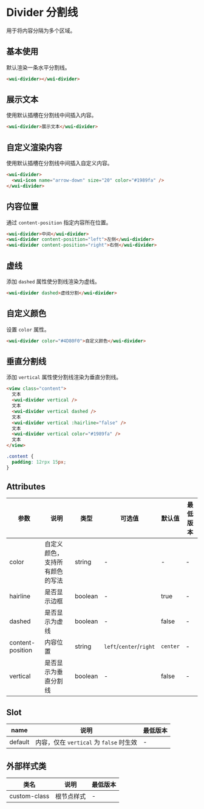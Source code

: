 <frame/>

# Divider 分割线

用于将内容分隔为多个区域。

## 基本使用

默认渲染一条水平分割线。

```html
<wui-divider></wui-divider>
```

## 展示文本

使用默认插槽在分割线中间插入内容。

```html
<wui-divider>展示文本</wui-divider>
```

## 自定义渲染内容

使用默认插槽在分割线中间插入自定义内容。

```html
<wui-divider>
  <wui-icon name="arrow-down" size="20" color="#1989fa" />
</wui-divider>
```

## 内容位置

通过 `content-position` 指定内容所在位置。

```html
<wui-divider>中间</wui-divider>
<wui-divider content-position="left">左侧</wui-divider>
<wui-divider content-position="right">右侧</wui-divider>
```

## 虚线

添加 `dashed` 属性使分割线渲染为虚线。

```html
<wui-divider dashed>虚线分割</wui-divider>
```

## 自定义颜色

设置 `color` 属性。

```html
<wui-divider color="#4D80F0">自定义颜色</wui-divider>
```

## 垂直分割线

添加 `vertical` 属性使分割线渲染为垂直分割线。

```html
<view class="content">
  文本
  <wui-divider vertical />
  文本
  <wui-divider vertical dashed />
  文本
  <wui-divider vertical :hairline="false" />
  文本
  <wui-divider vertical color="#1989fa" />
  文本
</view>
```

```css
.content {
  padding: 12rpx 15px;
}
```

## Attributes

| 参数             | 说明                           | 类型    | 可选值                  | 默认值   | 最低版本 |
| ---------------- | ------------------------------ | ------- | ----------------------- | -------- | -------- |
| color            | 自定义颜色，支持所有颜色的写法 | string  | -                       | -        | -        |
| hairline         | 是否显示边框                   | boolean | -                       | true     | -        |
| dashed           | 是否显示为虚线                 | boolean | -                       | false    | -        |
| content-position | 内容位置                       | string  | `left`/`center`/`right` | `center` | -        |
| vertical         | 是否显示为垂直分割线           | boolean | -                       | false    | -        |

## Slot

| name    | 说明                                    | 最低版本 |
| ------- | --------------------------------------- | -------- |
| default | 内容，仅在 `vertical` 为 `false` 时生效 | -        |

## 外部样式类

| 类名         | 说明       | 最低版本 |
| ------------ | ---------- | -------- |
| custom-class | 根节点样式 | -        |
